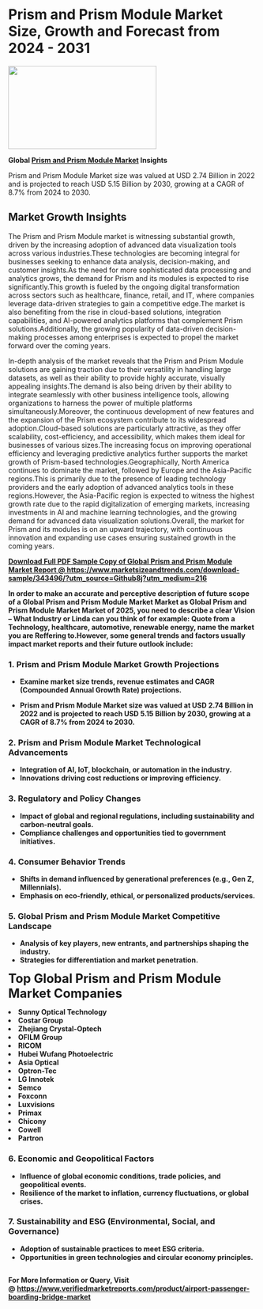 <H1>Prism and Prism Module Market Size, Growth and Forecast from 2024 - 2031</H1><img class="aligncenter size-medium wp-image-584254" src="https://thirdeyenews.in/wp-content/uploads/2024/09/Global-Market-Research-300x168.jpeg" alt="" width="300" height="168" /><p><strong>Global&nbsp;<a href="https://www.marketsizeandtrends.com/download-sample/343496/?utm_source=Github8j?utm_medium=216">Prism and Prism Module Market</a> Insights</strong></p><p>Prism and Prism Module Market size was valued at USD 2.74 Billion in 2022 and is projected to reach USD 5.15 Billion by 2030, growing at a CAGR of 8.7% from 2024 to 2030.</p><p><h2>Market Growth Insights</h2> <p>The Prism and Prism Module market is witnessing substantial growth, driven by the increasing adoption of advanced data visualization tools across various industries.These technologies are becoming integral for businesses seeking to enhance data analysis, decision-making, and customer insights.As the need for more sophisticated data processing and analytics grows, the demand for Prism and its modules is expected to rise significantly.This growth is fueled by the ongoing digital transformation across sectors such as healthcare, finance, retail, and IT, where companies leverage data-driven strategies to gain a competitive edge.The market is also benefiting from the rise in cloud-based solutions, integration capabilities, and AI-powered analytics platforms that complement Prism solutions.Additionally, the growing popularity of data-driven decision-making processes among enterprises is expected to propel the market forward over the coming years.</p> <p><strong><a href="#"></a></strong></p> <p>In-depth analysis of the market reveals that the Prism and Prism Module solutions are gaining traction due to their versatility in handling large datasets, as well as their ability to provide highly accurate, visually appealing insights.The demand is also being driven by their ability to integrate seamlessly with other business intelligence tools, allowing organizations to harness the power of multiple platforms simultaneously.Moreover, the continuous development of new features and the expansion of the Prism ecosystem contribute to its widespread adoption.Cloud-based solutions are particularly attractive, as they offer scalability, cost-efficiency, and accessibility, which makes them ideal for businesses of various sizes.The increasing focus on improving operational efficiency and leveraging predictive analytics further supports the market growth of Prism-based technologies.Geographically, North America continues to dominate the market, followed by Europe and the Asia-Pacific regions.This is primarily due to the presence of leading technology providers and the early adoption of advanced analytics tools in these regions.However, the Asia-Pacific region is expected to witness the highest growth rate due to the rapid digitalization of emerging markets, increasing investments in AI and machine learning technologies, and the growing demand for advanced data visualization solutions.Overall, the market for Prism and its modules is on an upward trajectory, with continuous innovation and expanding use cases ensuring sustained growth in the coming years.</p> <p><strong><a href="#"></p><p><span class=""><strong>Download Full PDF Sample Copy of Global Prism and Prism Module Market Report</strong> @ <a href="https://www.marketsizeandtrends.com/download-sample/343496/?utm_source=Github8j?utm_medium=216" target="_blank">https://www.marketsizeandtrends.com/download-sample/343496/?utm_source=Github8j?utm_medium=216</a></span></p><p>In order to make an accurate and perceptive description of future scope of a Global&nbsp;Prism and Prism Module Market Market as Global&nbsp;Prism and Prism Module Market Market of 2025, you need to describe a clear Vision &ndash; What Industry or Linda can you think of for example: Quote from a Technology, healthcare, automotive, renewable energy, name the market you are Reffering to.However, some general trends and factors usually impact market reports and their future outlook include:</p><h3>1.&nbsp;<strong>Prism and Prism Module Market Growth Projections</strong></h3><ul><li>Examine market size trends, revenue estimates and CAGR (Compounded Annual Growth Rate) projections.</li><li><p>Prism and Prism Module Market size was valued at USD 2.74 Billion in 2022 and is projected to reach USD 5.15 Billion by 2030, growing at a CAGR of 8.7% from 2024 to 2030.</p></li></ul><h3>2.&nbsp;<strong>Prism and Prism Module Market Technological Advancements</strong></h3><ul><li>Integration of AI, IoT, blockchain, or automation in the industry.</li><li>Innovations driving cost reductions or improving efficiency.</li></ul><h3>3.&nbsp;<strong>Regulatory and Policy Changes</strong></h3><ul><li>Impact of global and regional regulations, including sustainability and carbon-neutral goals.</li><li>Compliance challenges and opportunities tied to government initiatives.</li></ul><h3>4.&nbsp;<strong>Consumer Behavior Trends</strong></h3><ul><li>Shifts in demand influenced by generational preferences (e.g., Gen Z, Millennials).</li><li>Emphasis on eco-friendly, ethical, or personalized products/services.</li></ul><h3>5.&nbsp;<strong>Global Prism and Prism Module Market Competitive Landscape</strong></h3><ul><li>Analysis of key players, new entrants, and partnerships shaping the industry.</li><li>Strategies for differentiation and market penetration.</li></ul><p data-pm-slice="1 1 []"><span style="color: inherit; font-family: inherit; font-size: 25px;">Top Global Prism and Prism Module Market Companies</span></p><div class="" data-test-id=""><p><li>Sunny Optical Technology</li><li> Costar Group</li><li> Zhejiang Crystal-Optech</li><li> OFILM Group</li><li> RICOM</li><li> Hubei Wufang Photoelectric</li><li> Asia Optical</li><li> Optron-Tec</li><li> LG Innotek</li><li> Semco</li><li> Foxconn</li><li> Luxvisions</li><li> Primax</li><li> Chicony</li><li> Cowell</li><li> Partron</li></p></div><h3>6.&nbsp;<strong>Economic and Geopolitical Factors</strong></h3><ul><li>Influence of global economic conditions, trade policies, and geopolitical events.</li><li>Resilience of the market to inflation, currency fluctuations, or global crises.</li></ul><h3>7.&nbsp;<strong>Sustainability and ESG (Environmental, Social, and Governance)</strong></h3><ul><li>Adoption of sustainable practices to meet ESG criteria.</li><li>Opportunities in green technologies and circular economy principles.</li></ul><h2><strong style="font-size: 14px;">For More Information or Query, Visit @&nbsp;</strong><a style="background-color: #ffffff; font-size: 14px;" href="https://www.marketsizeandtrends.com/report/prism-and-prism-module-market/" target="_blank">https://www.verifiedmarketreports.com/product/airport-passenger-boarding-bridge-market</a></h2>